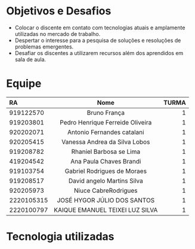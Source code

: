 # Objetivos e Desafios
* Colocar o discente em contato com tecnologias atuais e amplamente utilizadas no mercado de trabalho.
* Despertar o interesse para a pesquisa de soluções e resoluções de problemas emergentes.
* Desafiar os discentes a utilizarem recursos além dos aprendidos em sala de aula.

# Equipe
| RA  |Nome | TURMA |
| :------------ |:---------------:| -----:|
|919122570|Bruno França|1| 
|919203801|Pedro Henrique Ferreide Oliveira|1| 
|920202071|Antonio Fernandes catalani|1|
|920205415|Vanessa Andrea da Silva Lobos|1|
|919208782|Rhaniel Barbosa se Lima|1|
|419204542|Ana Paula Chaves Brandi|1|
|919103754|Gabriel Rodrigues de Moraes|1|
|919208517|David angelo Martins Silva|1| 
|920205973|Niuce CabreRodrigues|1|
|2220105315|JOSÉ HYGOR JÚLIO DOS SANTOS|1| 
|2220100797|KAIQUE EMANUEL TEIXEI LUZ SILVA|1| 


# Tecnologia utilizadas

